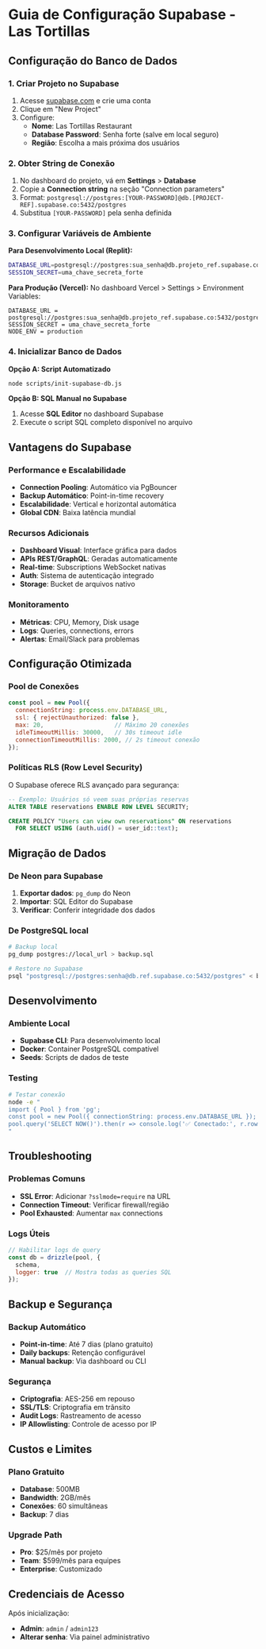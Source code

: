 # Guia de Configuração Supabase - Las Tortillas

## Configuração do Banco de Dados

### 1. Criar Projeto no Supabase

1. Acesse [supabase.com](https://supabase.com) e crie uma conta
2. Clique em "New Project"
3. Configure:
   - **Nome**: Las Tortillas Restaurant
   - **Database Password**: Senha forte (salve em local seguro)
   - **Região**: Escolha a mais próxima dos usuários

### 2. Obter String de Conexão

1. No dashboard do projeto, vá em **Settings** > **Database**
2. Copie a **Connection string** na seção "Connection parameters"
3. Format: `postgresql://postgres:[YOUR-PASSWORD]@db.[PROJECT-REF].supabase.co:5432/postgres`
4. Substitua `[YOUR-PASSWORD]` pela senha definida

### 3. Configurar Variáveis de Ambiente

**Para Desenvolvimento Local (Replit):**
```bash
DATABASE_URL=postgresql://postgres:sua_senha@db.projeto_ref.supabase.co:5432/postgres
SESSION_SECRET=uma_chave_secreta_forte
```

**Para Produção (Vercel):**
No dashboard Vercel > Settings > Environment Variables:
```
DATABASE_URL = postgresql://postgres:sua_senha@db.projeto_ref.supabase.co:5432/postgres
SESSION_SECRET = uma_chave_secreta_forte
NODE_ENV = production
```

### 4. Inicializar Banco de Dados

**Opção A: Script Automatizado**
```bash
node scripts/init-supabase-db.js
```

**Opção B: SQL Manual no Supabase**
1. Acesse **SQL Editor** no dashboard Supabase
2. Execute o script SQL completo disponível no arquivo

## Vantagens do Supabase

### Performance e Escalabilidade
- **Connection Pooling**: Automático via PgBouncer
- **Backup Automático**: Point-in-time recovery
- **Escalabilidade**: Vertical e horizontal automática
- **Global CDN**: Baixa latência mundial

### Recursos Adicionais
- **Dashboard Visual**: Interface gráfica para dados
- **APIs REST/GraphQL**: Geradas automaticamente
- **Real-time**: Subscriptions WebSocket nativas
- **Auth**: Sistema de autenticação integrado
- **Storage**: Bucket de arquivos nativo

### Monitoramento
- **Métricas**: CPU, Memory, Disk usage
- **Logs**: Queries, connections, errors
- **Alertas**: Email/Slack para problemas

## Configuração Otimizada

### Pool de Conexões
```javascript
const pool = new Pool({
  connectionString: process.env.DATABASE_URL,
  ssl: { rejectUnauthorized: false },
  max: 20,                    // Máximo 20 conexões
  idleTimeoutMillis: 30000,   // 30s timeout idle
  connectionTimeoutMillis: 2000, // 2s timeout conexão
});
```

### Políticas RLS (Row Level Security)
O Supabase oferece RLS avançado para segurança:
```sql
-- Exemplo: Usuários só veem suas próprias reservas
ALTER TABLE reservations ENABLE ROW LEVEL SECURITY;

CREATE POLICY "Users can view own reservations" ON reservations
  FOR SELECT USING (auth.uid() = user_id::text);
```

## Migração de Dados

### De Neon para Supabase
1. **Exportar dados**: `pg_dump` do Neon
2. **Importar**: SQL Editor do Supabase
3. **Verificar**: Conferir integridade dos dados

### De PostgreSQL local
```bash
# Backup local
pg_dump postgres://local_url > backup.sql

# Restore no Supabase
psql "postgresql://postgres:senha@db.ref.supabase.co:5432/postgres" < backup.sql
```

## Desenvolvimento

### Ambiente Local
- **Supabase CLI**: Para desenvolvimento local
- **Docker**: Container PostgreSQL compatível
- **Seeds**: Scripts de dados de teste

### Testing
```bash
# Testar conexão
node -e "
import { Pool } from 'pg';
const pool = new Pool({ connectionString: process.env.DATABASE_URL });
pool.query('SELECT NOW()').then(r => console.log('✅ Conectado:', r.rows[0]));
"
```

## Troubleshooting

### Problemas Comuns
- **SSL Error**: Adicionar `?sslmode=require` na URL
- **Connection Timeout**: Verificar firewall/região
- **Pool Exhausted**: Aumentar `max` connections

### Logs Úteis
```javascript
// Habilitar logs de query
const db = drizzle(pool, { 
  schema,
  logger: true  // Mostra todas as queries SQL
});
```

## Backup e Segurança

### Backup Automático
- **Point-in-time**: Até 7 dias (plano gratuito)
- **Daily backups**: Retenção configurável
- **Manual backup**: Via dashboard ou CLI

### Segurança
- **Criptografia**: AES-256 em repouso
- **SSL/TLS**: Criptografia em trânsito
- **Audit Logs**: Rastreamento de acesso
- **IP Allowlisting**: Controle de acesso por IP

## Custos e Limites

### Plano Gratuito
- **Database**: 500MB
- **Bandwidth**: 2GB/mês
- **Conexões**: 60 simultâneas
- **Backup**: 7 dias

### Upgrade Path
- **Pro**: $25/mês por projeto
- **Team**: $599/mês para equipes
- **Enterprise**: Customizado

## Credenciais de Acesso

Após inicialização:
- **Admin**: `admin` / `admin123`
- **Alterar senha**: Via painel administrativo